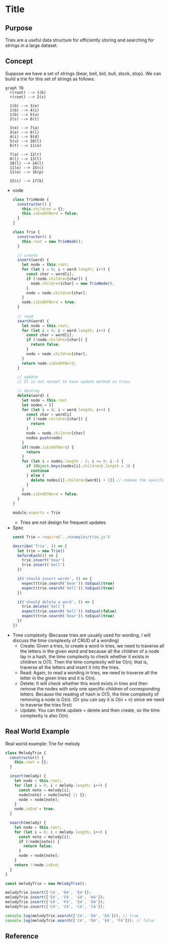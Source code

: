 # Title

## Purpose

Tries are a useful data structure for efficiently storing and searching for strings in a large dataset.

## Concept

Suppose we have a set of strings {bear, bell, bid, bull, stock, stop}. We can build a trie for this set of strings as follows:

```mermaid
graph TB
  r(root) --> 1(b)
  r(root) --> 2(s)

  1(b) --> 3(e)
  1(b) --> 4(i)
  1(b) --> 5(u)
  2(s) --> 6(t)

  3(e) --> 7(a)
  3(e) --> 8(l)
  4(i) --> 9(d)
  5(u) --> 10(l)
  6(t) --> 11(o)

  7(a) --> 12(r)
  8(l) --> 13(l)
  10(l) --> 14(l)
  11(o) --> 15(c)
  11(o) --> 16(p)

  15(c) --> 17(k)
```

* code
  ```javascript
  class TrieNode {
    constructor() {
      this.children = {};
      this.isEndOfWord = false;
    }
  }
  
  class Trie {
    constructor() {
      this.root = new TrieNode();
    }
  
    // create
    insert(word) {
      let node = this.root;
      for (let i = 0; i < word.length; i++) {
        const char = word[i];
        if (!node.children[char]) {
          node.children[char] = new TrieNode();
        }
        node = node.children[char];
      }
      node.isEndOfWord = true;
    }
    
    // read
    search(word) {
      let node = this.root;
      for (let i = 0; i < word.length; i++) {
        const char = word[i];
        if (!node.children[char]) {
          return false;
        }
        node = node.children[char];
      }
      return node.isEndOfWord;
    }
  
    // update
    // It is not normal to have update method in tries

    // destroy
    delete(word) {
      let node = this.root
      let nodes = []
      for (let i = 0; i < word.length; i++) {
        const char = word[i]
        if (!node.children[char]) {
          return
        }
        node = node.children[char]
        nodes.push(node)
      }
      if(!node.isEndOfWord) {
        return
      }
      for (let i = nodes.length - 2; i >= 0; i--) {
        if (Object.keys(nodes[i].children).length > 1) {
          continue
        } else {
          delete nodes[i].children[word[i + 1]] // remove the specific children of that character
        }
      }
      node.isEndOfWord = false;
    }
  }
  
  module.exports = Trie
  ```
  * Tries are not design for frequent updates
* Spec
  ```javascript
  const Trie = require('../examples/trie.js')

  describe('Trie', () => {
    let trie = new Trie()
    beforeEach(() => {
      trie.insert('bear')
      trie.insert('bell')
    })
  
    it('should insert words', () => {
      expect(trie.search('bear')).toEqual(true)
      expect(trie.search('bell')).toEqual(true)
    })
  
    it('should delete a word', () => {
      trie.delete('bell')
      expect(trie.search('bell')).toEqual(false)
      expect(trie.search('bear')).toEqual(true)
    })
  })
  ```
* Time complexity (Because tries are usually used for wording, I will discuss the time complexity of CRUD of a wording)
  * Create: Given a tries, to create a word in tries, we need to traverse all the letters in the given word and because all the children of a node lay in a hash, the time complexity to check whether it exists in children is O(1). Then the time complexity will be O(n); that is, traverse all the letters and insert it into the tries.
  * Read: Again, to read a wording in tries, we need to traverse all the letter in the given tries and it is O(n).
  * Delete: It will check whether this word exists in tries and then remove the nodes with only one specific children of corresponding letters. Because the reading of hash is O(1), the time complexity of removing a node is O(n). (Or you can say it is O(n + n) since we need to traverse the tries first)
  * Update: You can think update = delete and then create, so the time complexity is also O(n).

## Real World Example

Real world example: Trie for melody

```javascript
class MelodyTrie {
  constructor() {
    this.root = {};
  }

  insert(melody) {
    let node = this.root;
    for (let i = 0; i < melody.length; i++) {
      const note = melody[i];
      node[note] = node[note] || {};
      node = node[note];
    }
    node.isEnd = true;
  }

  search(melody) {
    let node = this.root;
    for (let i = 0; i < melody.length; i++) {
      const note = melody[i];
      if (!node[note]) {
        return false;
      }
      node = node[note];
    }
    return !!node.isEnd;
  }
}

const melodyTrie = new MelodyTrie();

melodyTrie.insert(['C4', 'D4', 'E4']);
melodyTrie.insert(['E4', 'F4', 'G4', 'A4']);
melodyTrie.insert(['G4', 'F4', 'E4', 'D4']);
melodyTrie.insert(['C4', 'C4', 'C4', 'C4']);

console.log(melodyTrie.search(['C4', 'D4', 'E4'])); // true
console.log(melodyTrie.search(['C4', 'D4', 'E4', 'F4'])); // false
```

## Reference
